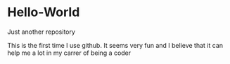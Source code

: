 # Hello-World
Just another repository


This is the first time I use github. It seems very fun and I believe that it can help me a lot in my carrer of being a coder
